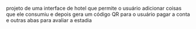 projeto de uma interface de hotel que permite o usuário
adicionar coisas que ele consumiu e depois gera um código QR 
para o usuário pagar a conta e outras abas para avaliar a estadia 